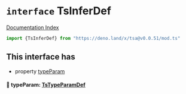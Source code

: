 # `interface` TsInferDef

[Documentation Index](../README.md)

```ts
import {TsInferDef} from "https://deno.land/x/tsa@v0.0.51/mod.ts"
```

## This interface has

- property [typeParam](#-typeparam-tstypeparamdef)


#### 📄 typeParam: [TsTypeParamDef](../interface.TsTypeParamDef/README.md)



